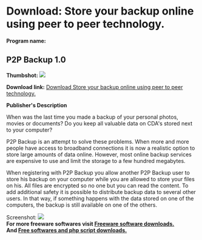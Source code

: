 # Download: Store your backup online using peer to peer technology.

**Program name:**

## P2P Backup 1.0

  
**Thumbshot:** ![](http://www.freewarefiles.com/screenshot/p2pbackup_md.gif)   
  
**Download link:** [Download Store your backup online using peer to peer technology.](http://freesoftwares.boysofts.com/PP-Backup_program_18155.html)  
  


**Publisher's Description**  
  


When was the last time you made a backup of your personal photos, movies or documents? Do you keep all valuable data on CDA's stored next to your computer?   
  
P2P Backup is an attempt to solve these problems. When more and more people have access to broadband connections it is now a realistic option to store large amounts of data online. However, most online backup services are expensive to use and limit the storage to a few hundred megabytes.   
  
When registering with P2P Backup you allow another P2P Backup user to store his backup on your computer while you are allowed to store your files on his. All files are encrypted so no one but you can read the content. To add additional safety it is possible to distribute backup data to several other users. In that way, if something happens with the data stored on one of the computers, the backup is still available on one of the others. 

  
  
Screenshot: ![](http://www.freewarefiles.com/screenshot/p2pbackup.gif)   
**For more freeware softwares visit [Freeware software downloads.](http://freesoftwares.boysofts.com/)**   
**And [Free softwares and php script downloads.](http://www.boysofts.com/)**
